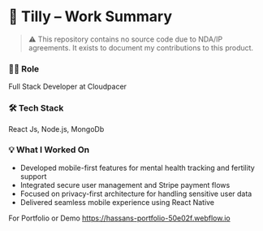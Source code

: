 # 🧠 Tilly – Work Summary

> ⚠️ This repository contains no source code due to NDA/IP agreements. It exists to document my contributions to this product.

### 🧑‍💻 Role
Full Stack Developer at Cloudpacer

### 🛠 Tech Stack
React Js, Node.js, MongoDb

### 💡 What I Worked On
- Developed mobile-first features for mental health tracking and fertility support
- Integrated secure user management and Stripe payment flows
- Focused on privacy-first architecture for handling sensitive user data
- Delivered seamless mobile experience using React Native

For Portfolio or Demo 
https://hassans-portfolio-50e02f.webflow.io 
